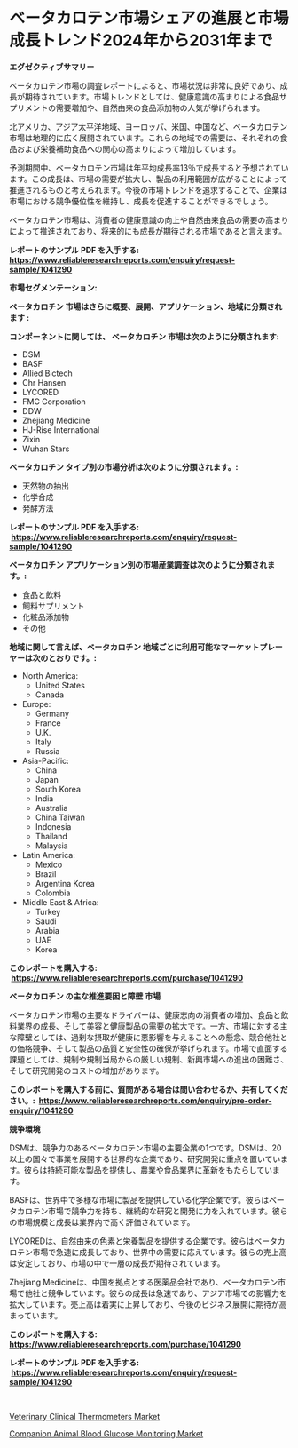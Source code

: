 <p><h1>ベータカロテン市場シェアの進展と市場成長トレンド2024年から2031年まで</h1></p><p><strong>エグゼクティブサマリー</strong></p>
<p><p>ベータカロテン市場の調査レポートによると、市場状況は非常に良好であり、成長が期待されています。市場トレンドとしては、健康意識の高まりによる食品サプリメントの需要増加や、自然由来の食品添加物の人気が挙げられます。</p><p>北アメリカ、アジア太平洋地域、ヨーロッパ、米国、中国など、ベータカロテン市場は地理的に広く展開されています。これらの地域での需要は、それぞれの食品および栄養補助食品への関心の高まりによって増加しています。</p><p>予測期間中、ベータカロテン市場は年平均成長率13％で成長すると予想されています。この成長は、市場の需要が拡大し、製品の利用範囲が広がることによって推進されるものと考えられます。今後の市場トレンドを追求することで、企業は市場における競争優位性を維持し、成長を促進することができるでしょう。</p><p>ベータカロテン市場は、消費者の健康意識の向上や自然由来食品の需要の高まりによって推進されており、将来的にも成長が期待される市場であると言えます。</p></p>
<p><strong>レポートのサンプル PDF を入手する: <a href="https://www.reliableresearchreports.com/enquiry/request-sample/1041290">https://www.reliableresearchreports.com/enquiry/request-sample/1041290</a></strong></p>
<p><strong>市場セグメンテーション:</strong></p>
<p><strong> ベータカロチン 市場はさらに概要、展開、アプリケーション、地域に分類されます :</strong></p>
<p><strong>コンポーネントに関しては、 ベータカロチン 市場は次のように分類されます: &nbsp;</strong></p>
<p><ul><li>DSM</li><li>BASF</li><li>Allied Bictech</li><li>Chr Hansen</li><li>LYCORED</li><li>FMC Corporation</li><li>DDW</li><li>Zhejiang Medicine</li><li>HJ-Rise International</li><li>Zixin</li><li>Wuhan Stars</li></ul></p>
<p><strong> ベータカロチン タイプ別の市場分析は次のように分類されます。:</strong></p>
<p><ul><li>天然物の抽出</li><li>化学合成</li><li>発酵方法</li></ul></p>
<p><strong>レポートのサンプル PDF を入手する: &nbsp;<a href="https://www.reliableresearchreports.com/enquiry/request-sample/1041290">https://www.reliableresearchreports.com/enquiry/request-sample/1041290</a></strong></p>
<p><strong> ベータカロチン アプリケーション別の市場産業調査は次のように分類されます。:</strong></p>
<p><ul><li>食品と飲料</li><li>飼料サプリメント</li><li>化粧品添加物</li><li>その他</li></ul></p>
<p><strong>地域に関して言えば、ベータカロチン 地域ごとに利用可能なマーケットプレーヤーは次のとおりです。:</strong></p>
<p><ul>
    <li>
        North America:
        <ul>
            <li>United States</li>
            <li>Canada</li>
        </ul>
    </li>
    <li>
        Europe:
        <ul>
            <li>Germany</li>
            <li>France</li>
            <li>U.K.</li>
            <li>Italy</li>
            <li>Russia</li>
        </ul>
    </li>
    <li>
        Asia-Pacific:
        <ul>
            <li>China</li>
            <li>Japan</li>
            <li>South Korea</li>
            <li>India</li>
            <li>Australia</li>
            <li>China Taiwan</li>
            <li>Indonesia</li>
            <li>Thailand</li>
            <li>Malaysia</li>
        </ul>
    </li>
    <li>
        Latin America:
        <ul>
            <li>Mexico</li>
            <li>Brazil</li>
            <li>Argentina Korea</li>
            <li>Colombia</li>
        </ul>
    </li>
    <li>
        Middle East & Africa:
        <ul>
            <li>Turkey</li>
            <li>Saudi</li>
            <li>Arabia</li>
            <li>UAE</li>
            <li>Korea</li>
        </ul>
    </li>
    </ul></p>
<p><strong>このレポートを購入する: &nbsp;<a href="https://www.reliableresearchreports.com/purchase/1041290">https://www.reliableresearchreports.com/purchase/1041290</a></strong></p>
<p><strong>ベータカロチン の主な推進要因と障壁 市場</strong></p>
<p><p>ベータカロテン市場の主要なドライバーは、健康志向の消費者の増加、食品と飲料業界の成長、そして美容と健康製品の需要の拡大です。一方、市場に対する主な障壁としては、過剰な摂取が健康に悪影響を与えることへの懸念、競合他社との価格競争、そして製品の品質と安全性の確保が挙げられます。市場で直面する課題としては、規制や規制当局からの厳しい規制、新興市場への進出の困難さ、そして研究開発のコストの増加があります。</p></p>
<p><strong>このレポートを購入する前に、質問がある場合は問い合わせるか、共有してください。:&nbsp; <a href="https://www.reliableresearchreports.com/enquiry/pre-order-enquiry/1041290">https://www.reliableresearchreports.com/enquiry/pre-order-enquiry/1041290</a></strong></p>
<p><strong>競争環境</strong></p>
<p><p>DSMは、競争力のあるベータカロテン市場の主要企業の1つです。DSMは、20以上の国々で事業を展開する世界的な企業であり、研究開発に重点を置いています。彼らは持続可能な製品を提供し、農業や食品業界に革新をもたらしています。</p><p>BASFは、世界中で多様な市場に製品を提供している化学企業です。彼らはベータカロテン市場で競争力を持ち、継続的な研究と開発に力を入れています。彼らの市場規模と成長は業界内で高く評価されています。</p><p>LYCOREDは、自然由来の色素と栄養製品を提供する企業です。彼らはベータカロテン市場で急速に成長しており、世界中の需要に応えています。彼らの売上高は安定しており、市場の中で一層の成長が期待されています。</p><p>Zhejiang Medicineは、中国を拠点とする医薬品会社であり、ベータカロテン市場で他社と競争しています。彼らの成長は急速であり、アジア市場での影響力を拡大しています。売上高は着実に上昇しており、今後のビジネス展開に期待が高まっています。</p></p>
<p><strong>このレポートを購入する: &nbsp; <a href="https://www.reliableresearchreports.com/purchase/1041290">https://www.reliableresearchreports.com/purchase/1041290</a></strong></p>
<p><strong>レポートのサンプル PDF を入手する: &nbsp;<a href="https://www.reliableresearchreports.com/enquiry/request-sample/1041290">https://www.reliableresearchreports.com/enquiry/request-sample/1041290</a></strong><strong></strong></p>
<p>&nbsp;</p>
<p><p><a href="https://metal-farmhouse-e95.notion.site/Veterinary-Clinical-Thermometers-Market-Size-Growth-and-Forecast-from-2024-2031-5f828db781d9424ba402121bc2022b7c">Veterinary Clinical Thermometers Market</a></p><p><a href="https://gratis-rainforest-2ca.notion.site/Companion-Animal-Blood-Glucose-Monitoring-Market-Research-Report-The-Key-To-Successful-Business-Str-af6ad01a31944c0b985f41f274f1f090">Companion Animal Blood Glucose Monitoring Market</a></p></p>